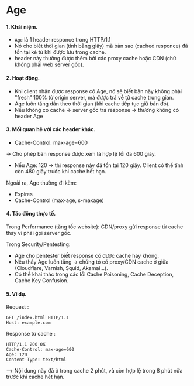 # Age

#### 1. Khái niệm.
- `Age` là 1 header responce trong HTTP/1.1
- Nó cho biết thời gian (tính bằng giây) mà bản sao (cached responce) đã tồn tại kẻ từ khi được lưu trong cache.
- header này thường được thêm bởi các proxy cache hoặc CDN (chứ không phải web server gốc).
  
#### 2. Hoạt động.
- Khi client nhận được response có Age, nó sẽ biết bản này không phải "fresh" 100% từ origin server, mà được trả về từ cache trung gian.
- Age luôn tăng dần theo thời gian (khi cache tiếp tục giữ bản đó).
- Nếu không có cache → server gốc trả response → thường không có header Age
#### 3. Mối quan hệ với các header khác.
- Cache-Control: max-age=600

→ Cho phép bản response được xem là hợp lệ tối đa 600 giây.
- Nếu Age: 120 → thì response này đã tồn tại 120 giây. Client có thể tính còn 480 giây trước khi cache hết hạn.

Ngoài ra, Age thường đi kèm:
- Expires
- Cache-Control (max-age, s-maxage)
#### 4. Tác đông thực tế.

Trong Performance (tăng tốc website): CDN/proxy gửi response từ cache thay vì phải gọi server gốc.

Trong Security/Pentesting:

- Age cho pentester biết response có được cache hay không.
- Nếu thấy Age luôn tăng → chứng tỏ có proxy/CDN cache ở giữa (Cloudflare, Varnish, Squid, Akamai…).
- Có thể khai thác trong các lỗi Cache Poisoning, Cache Deception, Cache Key Confusion.
#### 5. Ví dụ.

Request :

```
GET /index.html HTTP/1.1
Host: example.com

```

Response từ cache :

```
HTTP/1.1 200 OK
Cache-Control: max-age=600
Age: 120
Content-Type: text/html

```

--> Nội dung này đã ở trong cache 2 phút, và còn hợp lệ trong 8 phút nữa trước khi cache hết hạn.
